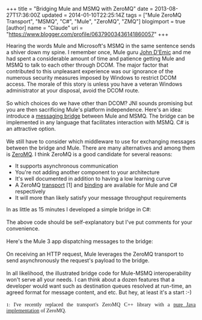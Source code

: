 +++
title = "Bridging Mule and MSMQ with ZeroMQ"
date = 2013-08-27T17:36:00Z
updated = 2014-01-10T22:25:14Z
tags = ["Mule ZeroMQ Transport", "MSMQ", "C#", "Mule", "ZeroMQ", "ZMQ"]
blogimport = true 
[author]
	name = "Claude"
	uri = "https://www.blogger.com/profile/06379003436141860057"
+++

Hearing the words Mule and Microsoft's MSMQ in the same sentence sends a shiver down my spine. I remember once, Mule guru <a href="http://blogs.mulesoft.org/author/john-demic/" target="_blank">John D'Emic</a> and me had spent a considerable amount of time and patience getting Mule and MSMQ to talk to each other through DCOM. The major factor that contributed to this unpleasant experience was our ignorance of the numerous security measures imposed by Windows to restrict DCOM access. The morale of this story is unless you have a veteran Windows administrator at your disposal, avoid the DCOM route.<br /><br />So which choices do we have other than DCOM? JNI sounds promising but you are then sacrificing Mule's platform independence. Here's an idea: introduce a <a href="http://www.eaipatterns.com/MessagingBridge.html" target="_blank">messaging bridge</a> between Mule and MSMQ. The bridge can be implemented in any language that facilitates interaction with MSMQ. C# is an attractive option.<br /><br />We still have to consider which middleware to use for exchanging messages between the bridge and Mule. There are many alternatives and among them is <a href="http://zeromq.org/" target="_blank">ZeroMQ</a>. I think ZeroMQ is a good candidate for several reasons:<br /><ul><li>It supports asynchronous communication</li><li>You're not adding another component to your architecture</li><li>It's well documented in addition to having a low learning curve</li><li>A ZeroMQ&nbsp;<a href="https://github.com/claudemamo/mule-transport-zeromq" target="_blank">transport</a> [1] and <a href="https://github.com/zeromq/clrzmq" target="_blank">binding</a>&nbsp;are available for Mule and C# respectively</li><li>It will more than likely satisfy your message throughput requirements</li></ul>In as little as 15 minutes I developed a simple bridge in C#:<br /><br /><script src="https://gist.github.com/claudemamo/6345631.js?file=bridge.cs"></script> The above code should be self-explanatory but I've put comments for your convenience.<br /><br />Here's the Mule 3 app dispatching messages to the bridge:<br /><br /><script src="https://gist.github.com/claudemamo/6345631.js?file=mule-config.xml"></script>On receiving an HTTP request, Mule leverages the ZeroMQ transport to send asynchronously the request's payload to the bridge.<br /><br />In all likelihood, the illustrated bridge code for Mule-MSMQ interoperability won't serve all your needs. I can think about a dozen features that a developer would want such as destination queues resolved at run-time, an agreed format for message content, and etc. But hey, at least it's a start :-)<br /><br /><div style="text-align: justify;"><span style="font-family: Times, Times New Roman, serif; font-size: small;"><span class="num">1:&nbsp;</span></span><span style="font-family: Times, Times New Roman, serif;">I've recently replaced the transport's ZeroMQ C++ library with a <a href="https://github.com/zeromq/jeromq" target="_blank">pure Java implementation</a> of ZeroMQ.</span></div>
